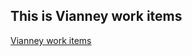 ## This is Vianney work items

[Vianney work items](https://github.com/Cohort6-lab/Cohort-Front-End-Dev/issues/19)